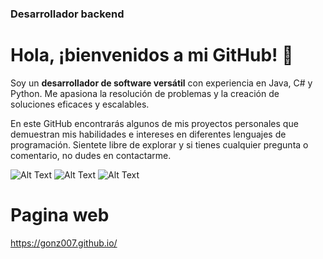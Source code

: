 ### Desarrollador backend

# Hola, ¡bienvenidos a mi GitHub! 👋

Soy un **desarrollador de software versátil** con experiencia en Java, C# y Python. Me apasiona la resolución de problemas y la creación de soluciones eficaces y escalables.

En este GitHub encontrarás algunos de mis proyectos personales que demuestran mis habilidades e intereses en diferentes lenguajes de programación. Sientete libre de explorar y si tienes cualquier pregunta o comentario, no dudes en contactarme.


![Alt Text](https://www.developerro.com/assets/uploads/2019/02/c-sharp-name.gif) ![Alt Text](https://www.developerro.com/assets/uploads/2019/02/c-sharp-name.gif)
![Alt Text](https://www.developerro.com/assets/uploads/2019/02/c-sharp-name.gif)

# Pagina web
https://gonz007.github.io/

<!--
**Gonz007/Gonz007** is a ✨ _special_ ✨ repository because its `README.md` (this file) appears on your GitHub profile.

Here are some ideas to get you started:

- 🔭 I’m currently working on ...
- 🌱 I’m currently learning ...
- 👯 I’m looking to collaborate on ...
- 🤔 I’m looking for help with ...
- 💬 Ask me about ...
- 📫 How to reach me: ...
- 😄 Pronouns: ...
- ⚡ Fun fact: ...
-->
